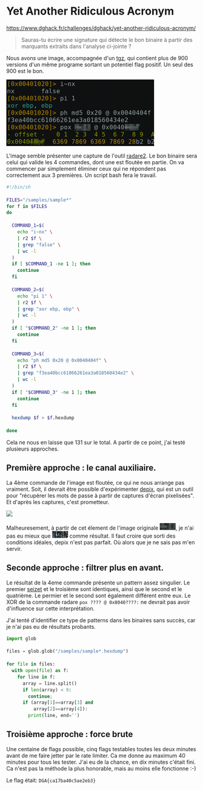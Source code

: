 
# Yet Another Ridiculous Acronym

https://www.dghack.fr/challenges/dghack/yet-another-ridiculous-acronym/

> Sauras-tu écrire une signature qui détecte le bon binaire à partir des marquants extraits dans l'analyse ci-jointe ?

Nous avons une image, accompagnée d'un [tgz](samples.tgz), qui contient plus de 900 versions d'un même programe sortant un potentiel flag positif.  Un seul des 900 est le bon.  

![](r2.png)

L'image semble présenter une capture de l'outil [radare2](https://github.com/radareorg/radare2).  Le bon binaire sera celui qui valide les 4 commandes, dont une est floutée en partie.  On va commencer par simplement éliminer ceux qui ne répondent pas correctement aux 3 premières.  Un script bash fera le travail. 

```sh
#!/bin/sh

FILES="/samples/sample*"
for f in $FILES
do
  
  COMMAND_1=$(
    echo "i~nx" \
    | r2 $f \
    | grep "false" \
    | wc -l
  )
  if [ $COMMAND_1 -ne 1 ]; then 
    continue
  fi 
  
  COMMAND_2=$(
    echo "pi 1" \
    | r2 $f \
    | grep "xor ebp, ebp" \
    | wc -l
  )
  if [ "$COMMAND_2" -ne 1 ]; then 
    continue
  fi 
  
  COMMAND_3=$(
    echo "ph md5 0x20 @ 0x0040404f" \
    | r2 $f \
    | grep "f3ea40bcc61066261ea3a018560434e2" \
    | wc -l
  )
  if [ "$COMMAND_3" -ne 1 ]; then 
    continue
  fi 
  
  hexdump $f > $f.hexdump
  
done
```

Cela ne nous en laisse que 131 sur le total.  A partir de ce point, j'ai testé plusieurs approches.  


## Première approche : le canal auxiliaire.

La 4ème commande de l'image est floutée, ce qui ne nous arrange pas vraiment.  Soit, il devrait être possible d'expérimenter [depix](https://github.com/beurtschipper/Depix), qui est un outil pour "récupérer les mots de passe à partir de captures d'écran pixelisées".  Et d'après les captures, c'est prometteur.  

![](https://github.com/beurtschipper/Depix/raw/main/docs/img/Recovering_prototype_latest.png)

Malheuresement, à partir de cet élement de l'image originale ![](depix_before.png), je n'ai pas eu mieux que ![](depix_after.png) comme résultat.  Il faut croire que sorti des conditions idéales, depix n'est pas parfait.  Où alors que je ne sais pas m'en servir.  



## Seconde approche : filtrer plus en avant.

Le résultat de la 4eme commande présente un pattern assez singulier.  Le premier [seizet](https://fr.wiktionary.org/wiki/seizet) et le troisième sont identiques, ainsi que le second et le quatrième.  Le permier et le second sont également différent entre eux.  Le XOR de la commande radare `pox ???? @ 0x0040????:` ne devrait pas avoir d'influence sur cette interprétation.  

J'ai tenté d'identifier ce type de patterns dans les binaires sans succès, car je n'ai pas eu de résultats probants.  

```python
import glob

files = glob.glob("/samples/sample*.hexdump")

for file in files:
  with open(file) as f:
    for line in f:
      array = line.split()
      if len(array) < 9:
        continue;
      if (array[1]==array[3] and 
          array[2]==array[4]):
        print(line, end='')
```

## Troisième approche : force brute

Une centaine de flags possible, cinq flags testables toutes les deux minutes avant de me faire jetter par le rate limiter.  Ca me donne au maximum 40 minutes pour tous les tester.  J'ai eu de la chance, en dix minutes c'était fini.  Ca n'est pas la méthode la plus honorable, mais au moins elle fonctionne :-)

Le flag était: `DGA{ca17ba40c5ae2eb3}`





